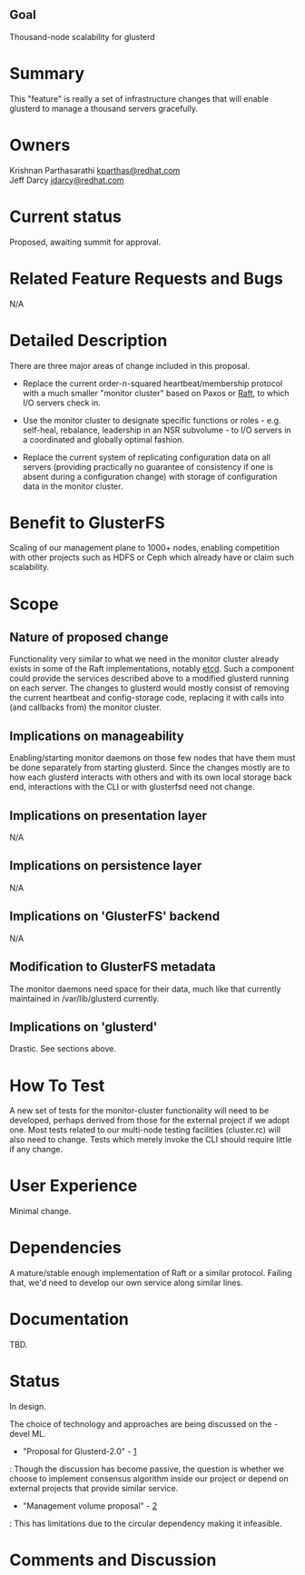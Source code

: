 Goal
----

Thousand-node scalability for glusterd

Summary
=======

This "feature" is really a set of infrastructure changes that will
enable glusterd to manage a thousand servers gracefully.

Owners
======

Krishnan Parthasarathi <kparthas@redhat.com>  
Jeff Darcy <jdarcy@redhat.com>

Current status
==============

Proposed, awaiting summit for approval.

Related Feature Requests and Bugs
=================================

N/A

Detailed Description
====================

There are three major areas of change included in this proposal.

-   Replace the current order-n-squared heartbeat/membership protocol
    with a much smaller "monitor cluster" based on Paxos or
    [Raft](https://ramcloud.stanford.edu/wiki/download/attachments/11370504/raft.pdf),
    to which I/O servers check in.

-   Use the monitor cluster to designate specific functions or roles -
    e.g. self-heal, rebalance, leadership in an NSR subvolume - to I/O
    servers in a coordinated and globally optimal fashion.

-   Replace the current system of replicating configuration data on all
    servers (providing practically no guarantee of consistency if one is
    absent during a configuration change) with storage of configuration
    data in the monitor cluster.

Benefit to GlusterFS
====================

Scaling of our management plane to 1000+ nodes, enabling competition
with other projects such as HDFS or Ceph which already have or claim
such scalability.

Scope
=====

Nature of proposed change
-------------------------

Functionality very similar to what we need in the monitor cluster
already exists in some of the Raft implementations, notably
[etcd](https://github.com/coreos/etcd). Such a component could provide
the services described above to a modified glusterd running on each
server. The changes to glusterd would mostly consist of removing the
current heartbeat and config-storage code, replacing it with calls into
(and callbacks from) the monitor cluster.

Implications on manageability
-----------------------------

Enabling/starting monitor daemons on those few nodes that have them must
be done separately from starting glusterd. Since the changes mostly are
to how each glusterd interacts with others and with its own local
storage back end, interactions with the CLI or with glusterfsd need not
change.

Implications on presentation layer
----------------------------------

N/A

Implications on persistence layer
---------------------------------

N/A

Implications on 'GlusterFS' backend
-----------------------------------

N/A

Modification to GlusterFS metadata
----------------------------------

The monitor daemons need space for their data, much like that currently
maintained in /var/lib/glusterd currently.

Implications on 'glusterd'
--------------------------

Drastic. See sections above.

How To Test
===========

A new set of tests for the monitor-cluster functionality will need to be
developed, perhaps derived from those for the external project if we
adopt one. Most tests related to our multi-node testing facilities
(cluster.rc) will also need to change. Tests which merely invoke the CLI
should require little if any change.

User Experience
===============

Minimal change.

Dependencies
============

A mature/stable enough implementation of Raft or a similar protocol.
Failing that, we'd need to develop our own service along similar lines.

Documentation
=============

TBD.

Status
======

In design.

The choice of technology and approaches are being discussed on the
-devel ML.

-   "Proposal for Glusterd-2.0" -
    [1](http://www.gluster.org/pipermail/gluster-users/2014-September/018639.html)

:   Though the discussion has become passive, the question is whether we
    choose to implement consensus algorithm inside our project or depend
    on external projects that provide similar service.

-   "Management volume proposal" -
    [2](http://www.gluster.org/pipermail/gluster-devel/2014-November/042944.html)

:   This has limitations due to the circular dependency making it
    infeasible.

Comments and Discussion
=======================
